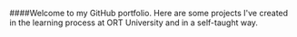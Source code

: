 ####Welcome to my GitHub portfolio.
Here are some projects I've created in the learning process at ORT University and in a self-taught way.
